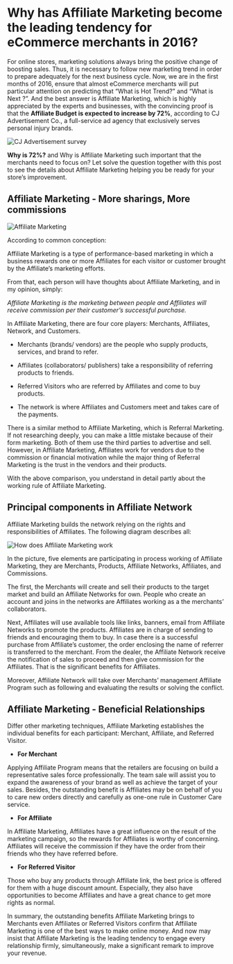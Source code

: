 Why has Affiliate Marketing become the leading tendency for eCommerce merchants in 2016?
==========================================================================================

For online stores, marketing solutions always bring the positive change of boosting sales. Thus, it is necessary to follow new marketing trend in order to prepare adequately for the next business cycle. Now, we are in the first months of 2016, ensure that almost eCommerce merchants will put particular attention on predicting that “What is Hot Trend?” and “What is Next ?”. And the best answer is Affiliate Marketing, which is highly appreciated by the experts and businesses, with the convincing proof is that the **Affiliate Budget is expected to increase by 72%**, according to CJ Advertisement Co., a full-service ad agency that exclusively serves personal injury brands.


![CJ Advertisement survey](https://lh6.googleusercontent.com/mzkSJMm_lB7L6fbT02tFtvXWBsck6AeBXNUrcOhQrRMr2GoFWMpauwXds4GppnPS75NW1CqZ6bk8nGGNdCP6FtRMwF665GQQSmqLxO8G9YRzvmIGJr7KrcvDQ70aRzy4E8hZBefO)


**Why is 72%?** and Why is Affiliate Marketing such important that the merchants need to focus on? Let solve the question together with this post to see the details about Affiliate Marketing helping you be ready for your store’s improvement.

Affiliate Marketing - More sharings, More commissions
-------------------------------------------------------

![Affiliate Marketing](https://lh6.googleusercontent.com/h9X1B6L9Fus1LthHt1hq3oN1-YcfzwcZyJ2WNyQ9XLuvFerZiy19wQu7kSPZQe6LPOV7nLQ2C8z3LPwHT6I3P2eT0MMI8t3cPy3iAMq9juljd6WOyVclS7gwFRsd4VTHNcHDJoZI)

According to common conception:

Affiliate Marketing is a type of performance-based marketing in which a business rewards one or more Affiliates for each visitor or customer brought by the Affiliate’s marketing efforts.

From that, each person will have thoughts about Affiliate Marketing, and in my opinion, simply: 

*Affiliate Marketing is the marketing between people and Affiliates will receive commission per their customer’s successful purchase.*

In Affiliate Marketing, there are four core players: Merchants, Affiliates, Network, and Customers.

* Merchants (brands/ vendors) are the people who supply products, services, and brand to refer.

* Affiliates (collaborators/ publishers) take a responsibility of referring products to friends. 

* Referred Visitors who are referred by Affiliates and come to buy products.

* The network is where Affiliates and  Customers meet and takes care of the payments.

There is a similar method to Affiliate Marketing, which is Referral Marketing. If not researching deeply, you can make a little mistake because of their form marketing. Both of them use the third parties to advertise and sell. However, in Affiliate Marketing, Affiliates work for vendors due to the commission or financial motivation while the major thing of Referral Marketing is the trust in the vendors and their products.

With the above comparison, you understand in detail partly about the working rule of Affiliate Marketing.

Principal components in Affiliate Network
--------------------------------------------

Affiliate Marketing builds the network relying on the rights and responsibilities of Affiliates. The following diagram describes all:

![How does Affiliate Marketing work](https://lh4.googleusercontent.com/xBdWMvR53ZNnko3bDgDkH4OG0BPeUeTGGneVz6qaRk0kveCCmvWS0Ke0FwA9m_R-_cn4_RA_OXqt9tWhhT-hBOg1SSn9luMWFfmDESn1tAwGFHuCa-1pLE0DcnGW2eINdsxC2oca)

In the picture, five elements are participating in process working of Affiliate Marketing, they are Merchants, Products, Affiliate Networks, Affiliates, and Commissions.

The first, the Merchants will create and sell their products to the target market and build an Affiliate Networks for own. People who create an account and joins in the networks are Affiliates working as a the merchants’ collaborators. 

Next, Affiliates will use available tools like links, banners, email from Affiliate Networks to promote the products. Affiliates are in charge of sending to friends and encouraging them to buy. In case there is a successful purchase from Affiliate’s customer, the order enclosing the name of referrer is transferred to the merchant. From the dealer, the Affiliate Network receive the notification of sales to proceed and then give commission for the Affiliates. That is the significant benefits for Affiliates.

Moreover, Affiliate Network will take over Merchants’ management Affiliate Program such as following and evaluating the results or solving the conflict.

Affiliate Marketing - Beneficial Relationships
--------------------------------------------------

Differ other marketing techniques, Affiliate Marketing establishes the individual benefits for each participant: Merchant, Affiliate, and Referred Visitor.

* **For Merchant**

Applying Affiliate Program means that the retailers are focusing on build a representative sales force professionally. The team sale will assist you to expand the awareness of your brand as well as achieve the target of your sales. Besides, the outstanding benefit is Affiliates may be on behalf of you to care new orders directly and carefully as one-one rule in Customer Care service.

* **For Affiliate**

In Affiliate Marketing, Affiliates have a great influence on the result of the marketing campaign, so the rewards for Affiliates is worthy of concerning. Affiliates will receive the commission if they have the order from their friends who they have referred before. 

* **For Referred Visitor**

Those who buy any products through Affiliate link, the best price is offered for them with a huge discount amount. Especially, they also have opportunities to become Affiliates and have a great chance to get more rights as normal.

In summary, the outstanding benefits Affiliate Marketing brings to Merchants even Affiliates or Referred Visitors confirm that Affiliate Marketing is one of the best ways to make online money. And now may insist that Affiliate Marketing is the leading tendency to engage every relationship firmly, simultaneously, make a significant remark to improve your revenue. 

